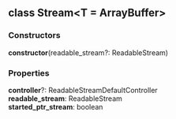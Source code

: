 ## class **Stream**\<T = ArrayBuffer>
### Constructors
 **constructor**(readable_stream?: ReadableStream)

### Properties
**controller**?: ReadableStreamDefaultController<br>
**readable_stream**: ReadableStream<br>
**started_ptr_stream**: boolean<br>


